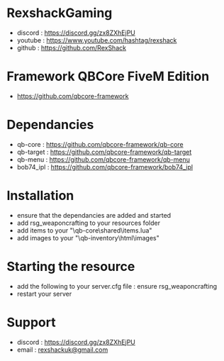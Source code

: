# RexshackGaming
- discord : https://discord.gg/zx8ZXhEjPU
- youtube : https://www.youtube.com/hashtag/rexshack
- github : https://github.com/RexShack

# Framework QBCore FiveM Edition
- https://github.com/qbcore-framework

# Dependancies
- qb-core : https://github.com/qbcore-framework/qb-core
- qb-target : https://github.com/qbcore-framework/qb-target
- qb-menu : https://github.com/qbcore-framework/qb-menu
- bob74_ipl : https://github.com/qbcore-framework/bob74_ipl

# Installation
- ensure that the dependancies are added and started
- add rsg_weaponcrafting to your resources folder
- add items to your "\qb-core\shared\items.lua"
- add images to your "\qb-inventory\html\images"

# Starting the resource
- add the following to your server.cfg file : ensure rsg_weaponcrafting
- restart your server

# Support
- discord : https://discord.gg/zx8ZXhEjPU
- email : rexshackuk@gmail.com
